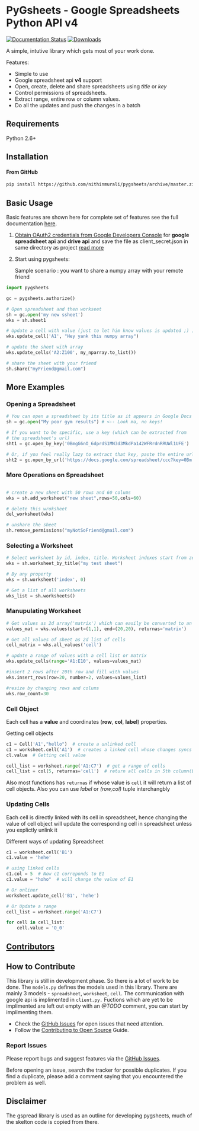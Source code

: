 # PyGsheets - Google Spreadsheets Python API v4
[![Documentation Status](http://readthedocs.org/projects/pygsheets/badge/?version=latest)](http://pygsheets.readthedocs.io/en/latest/?badge=latest)
[![Downloads](https://img.shields.io/pypi/dm/pygsheets.svg)](https://pypi.python.org/pypi/pygsheets)

A simple, intutive library which gets most of your work done.
 
Features:

* Simple to use
* Google spreadsheet api __v4__ support
* Open, create, delete and share spreadsheets using _title_ or _key_
* Control permissions of spreadsheets.
* Extract range, entire row or column values.
* Do all the updates and push the changes in a batch

## Requirements

Python 2.6+

## Installation

#### From GitHub

```sh
pip install https://github.com/nithinmurali/pygsheets/archive/master.zip

```

## Basic Usage

Basic features are shown here for complete set of features see the full documentation [here](http://pygsheets.readthedocs.io/en/latest/).

1. [Obtain OAuth2 credentials from Google Developers Console](https://console.developers.google.com/start/api?id=sheets.googleapis.com) for __google spreadsheet api__ and __drive api__ and save the file as client_secret.json in same directory as project [read more](docs/auth.rst)

2. Start using pygsheets: 
   
   Sample scenario : you want to share a numpy array with your remote friend 

```python
import pygsheets

gc = pygsheets.authorize()

# Open spreadsheet and then workseet
sh = gc.open('my new ssheet')
wks = sh.sheet1

# Update a cell with value (just to let him know values is updated ;) )
wks.update_cell('A1', "Hey yank this numpy array")

# update the sheet with array
wks.update_cells('A2:Z100', my_nparray.to_list())

# share the sheet with your friend
sh.share("myFriend@gmail.com")

```

## More Examples

### Opening a Spreadsheet

```python
# You can open a spreadsheet by its title as it appears in Google Docs 
sh = gc.open("My poor gym results") # <-- Look ma, no keys!

# If you want to be specific, use a key (which can be extracted from
# the spreadsheet's url)
sht1 = gc.open_by_key('0BmgG6nO_6dprdS1MN3d3MkdPa142WFRrdnRRUWl1UFE')

# Or, if you feel really lazy to extract that key, paste the entire url
sht2 = gc.open_by_url('https://docs.google.com/spreadsheet/ccc?key=0Bm...FE&hl')

```

### More Operations on Spreadsheet

```python

# create a new sheet with 50 rows and 60 colums
wks = sh.add_worksheet("new sheet",rows=50,cols=60)

# delete this wroksheet
del_worksheet(wks)

# unshare the sheet
sh.remove_permissions("myNotSoFriend@gmail.com")

```

### Selecting a Worksheet

```python
# Select worksheet by id, index, title. Worksheet indexes start from zero
wks = sh.worksheet_by_title("my test sheet")

# By any property
wks = sh.worksheet('index', 0)

# Get a list of all worksheets
wks_list = sh.worksheets()
```

### Manupulating Worksheet

```python
# Get values as 2d array('matrix') which can easily be converted to an numpy aray or as 'cell' list
values_mat = wks.values(start=(1,1), end=(20,20), returnas='matrix')

# Get all values of sheet as 2d list of cells
cell_matrix = wks.all_values('cell')

# update a range of values with a cell list or matrix
wks.update_cells(range='A1:E10', values=values_mat)

#insert 2 rows after 20th row and fill with values
wks.insert_rows(row=20, number=2, values=values_list)

#resize by changing rows and colums
wks.row_count=30

```

### Cell Object

Each cell has a __value__ and coordinates (__row__, __col__, __label__) properties.

Getting cell objects

```python
c1 = Cell('A1',"hello")  # create a unlinked cell
c1 = worksheet.cell('A1')  # creates a linked cell whose changes syncs instantanously
cl.value  # Getting cell value

cell_list = worksheet.range('A1:C7')  # get a range of cells 
cell_list = col(5, returnas='cell')  # return all cells in 5th column(E)

```

Also most functions has `returnas` if whose value is `cell` it will return a list of cell objects. Also you can use *label* or *(row,col)* tuple interchangbly

### Updating Cells

Each cell is directly linked with its cell in spreadsheet, hence changing the value of cell object will update the corresponding cell in spreadsheet unless you explictly unlink it

Different ways of updating Spreadsheet
```python
c1 = worksheet.cell('B1')
c1.value = 'hehe'

# using linked cells
c1.col = 5  # Now c1 correponds to E1
c1.value = "hoho"  # will change the value of E1

# Or onliner
worksheet.update_cell('B1', 'hehe')

# Or Update a range
cell_list = worksheet.range('A1:C7')

for cell in cell_list:
    cell.value = 'O_0'

```

## [Contributors](https://github.com/nithinmurali/pygsheets/graphs/contributors)

## How to Contribute

This library is still in development phase. So there is a lot of work to be done. The `models.py` defines the models used in this library. There are mainly 3 models - `spreadsheet`, `worksheet`, `cell`. The communication with google api is implimented in `client.py.` Fuctions which are yet to be implimented are left out empty with an _@TODO_ comment, you can start by implimenting them.


* Check the [GitHub Issues](https://github.com/nithinmurali/pygsheets/issues) for open issues that need attention.
* Follow the [Contributing to Open Source](https://guides.github.com/activities/contributing-to-open-source/) Guide.

### Report Issues

Please report bugs and suggest features via the [GitHub Issues](https://github.com/nithinmurali/pygsheets/issues).

Before opening an issue, search the tracker for possible duplicates. If you find a duplicate, please add a comment saying that you encountered the problem as well.

## Disclaimer
The gspread library is used as an outline for developing pygsheets, much of the skelton code is copied from there.
